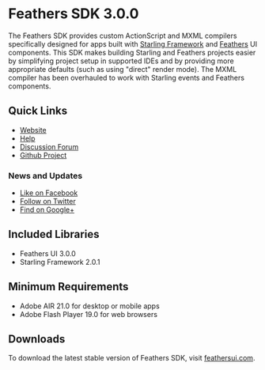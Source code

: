 # Feathers SDK 3.0.0

The Feathers SDK provides custom ActionScript and MXML compilers specifically designed for apps built with [Starling Framework](http://starling-framework.org/) and [Feathers](http://feathersui.com/) UI components. This SDK makes building Starling and Feathers projects easier by simplifying project setup in supported IDEs and by providing more appropriate defaults (such as using "direct" render mode). The MXML compiler has been overhauled to work with Starling events and Feathers components.

## Quick Links

* [Website](http://feathersui.com/sdk/)
* [Help](http://feathersui.com/help/sdk/)
* [Discussion Forum](http://forum.starling-framework.org/forum/feathers)
* [Github Project](https://github.com/BowlerHatLLC/feathers-sdk)

### News and Updates

* [Like on Facebook](https://facebook.com/feathersui)
* [Follow on Twitter](https://twitter.com/feathersui)
* [Find on Google+](https://www.google.com/+feathersui)

## Included Libraries

* Feathers UI 3.0.0
* Starling Framework 2.0.1

## Minimum Requirements

* Adobe AIR 21.0 for desktop or mobile apps
* Adobe Flash Player 19.0 for web browsers

## Downloads

To download the latest stable version of Feathers SDK, visit [feathersui.com](http://feathersui.com/).